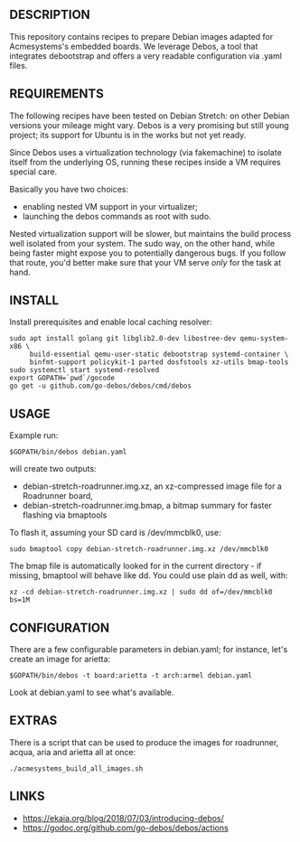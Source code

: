 DESCRIPTION
-----------

This repository contains recipes to prepare Debian images adapted for Acmesystems's embedded boards. We leverage Debos, a tool that integrates debootstrap and offers a very readable configuration via .yaml files.

REQUIREMENTS
------------
The following recipes have been tested on Debian Stretch: on other Debian versions your mileage might vary. Debos is a very promising but still young project; its support for Ubuntu is in the works but not yet ready.

Since Debos uses a virtualization technology (via fakemachine) to isolate itself from the underlying OS, running these recipes inside a VM requires special care.

Basically you have two choices:
- enabling nested VM support in your virtualizer;
- launching the debos commands as root with sudo.

Nested virtualization support will be slower, but maintains the build process well isolated from your system. The sudo way, on the other hand, while being faster might expose you to potentially dangerous bugs. If you follow that route, you'd better make sure that your VM serve *only* for the task at hand.

INSTALL
-------

Install prerequisites and enable local caching resolver:

```
sudo apt install golang git libglib2.0-dev libostree-dev qemu-system-x86 \
     build-essential qemu-user-static debootstrap systemd-container \
     binfmt-support policykit-1 parted dosfstools xz-utils bmap-tools
sudo systemctl start systemd-resolved
export GOPATH=`pwd`/gocode
go get -u github.com/go-debos/debos/cmd/debos
```

USAGE
-----

Example run:

```
$GOPATH/bin/debos debian.yaml
```

will create two outputs:

- debian-stretch-roadrunner.img.xz, an xz-compressed image file for a Roadrunner board,
- debian-stretch-roadrunner.img.bmap, a bitmap summary for faster flashing via bmaptools

To flash it, assuming your SD card is /dev/mmcblk0, use:

```
sudo bmaptool copy debian-stretch-roadrunner.img.xz /dev/mmcblk0
```

The bmap file is automatically looked for in the current directory - if missing, bmaptool
will behave like dd. You could use plain dd as well, with:

```
xz -cd debian-stretch-roadrunner.img.xz | sudo dd of=/dev/mmcblk0 bs=1M
```

CONFIGURATION
-------------

There are a few configurable parameters in debian.yaml; for instance, let's
create an image for arietta:

```
$GOPATH/bin/debos -t board:arietta -t arch:armel debian.yaml
```

Look at debian.yaml to see what's available.

EXTRAS
------

There is a script that can be used to produce the images for roadrunner, acqua, aria and arietta
all at once:

```
./acmesystems_build_all_images.sh
```


LINKS
-----

- https://ekaia.org/blog/2018/07/03/introducing-debos/
- https://godoc.org/github.com/go-debos/debos/actions
